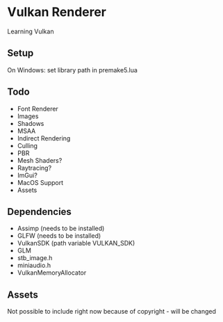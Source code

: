 # Vulkan Renderer
Learning Vulkan

## Setup
On Windows: set library path in premake5.lua

## Todo
* Font Renderer
* Images
* Shadows
* MSAA
* Indirect Rendering
* Culling
* PBR
* Mesh Shaders?
* Raytracing?
* ImGui?
* MacOS Support
* Assets

## Dependencies
* Assimp (needs to be installed)
* GLFW (needs to be installed)
* VulkanSDK (path variable VULKAN_SDK)
* GLM
* stb_image.h
* miniaudio.h
* VulkanMemoryAllocator

## Assets
Not possible to include right now because of copyright - will be changed
